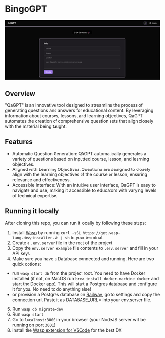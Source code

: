 # BingoGPT

<img src='MainPage3.png' width='600px'/>

## Overview
"QaGPT" is an innovative tool designed to streamline the process of generating questions and answers for educational content. By leveraging information about courses, lessons, and learning objectives, QaGPT automates the creation of comprehensive question sets that align closely with the material being taught.

## Features
- Automatic Question Generation: QAGPT automatically generates a variety of questions based on inputted course, lesson, and learning objectives.
- Aligned with Learning Objectives: Questions are designed to closely align with the learning objectives of the course or lesson, ensuring relevance and effectiveness.
- Accessible Interface: With an intuitive user interface, QaGPT is easy to navigate and use, making it accessible to educators with varying levels of technical expertise.

## Running it locally
After cloning this repo, you can run it locally by following these steps:

1. Install [Wasp](https://wasp-lang.dev) by running `curl -sSL https://get.wasp-lang.dev/installer.sh | sh` in your terminal.
2. Create a `.env.server` file in the root of the project
3. Copy the `env.server.example` file contents to `.env.server` and fill in your API keys
4. Make sure you have a Database connected and running. Here are two quick options:
  - run `wasp start db` from the project root. You need to have Docker installed (if not, on MacOS run `brew install docker-machine docker` and start the Docker app). This will start a Postgres database and configure it for you. No need to do anything else!
  - or provision a Postgres database on [Railway](https://railway.app), go to settings and copy the connection url. Paste it as DATABASE_URL=<your-postgres-connection-url> into your env.server file.
5. Run `wasp db migrate-dev`
6. Run `wasp start`
7. Go to `localhost:3000` in your browser (your NodeJS server will be running on port `3001`)
8. install the [Wasp extension for VSCode](https://marketplace.visualstudio.com/items?itemName=wasp-lang.wasp) for the best DX
